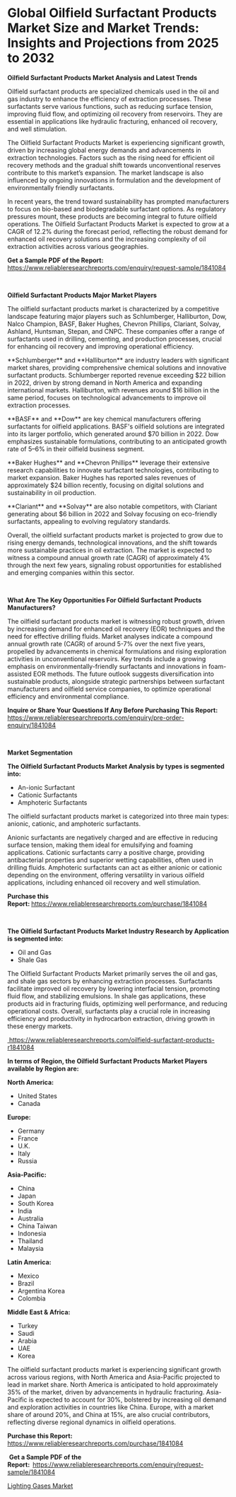 <p><h1>Global Oilfield Surfactant Products Market Size and Market Trends: Insights and Projections from 2025 to 2032</h1></p><p><strong>Oilfield Surfactant Products Market Analysis and Latest Trends</strong></p>
<p><p>Oilfield surfactant products are specialized chemicals used in the oil and gas industry to enhance the efficiency of extraction processes. These surfactants serve various functions, such as reducing surface tension, improving fluid flow, and optimizing oil recovery from reservoirs. They are essential in applications like hydraulic fracturing, enhanced oil recovery, and well stimulation.</p><p>The Oilfield Surfactant Products Market is experiencing significant growth, driven by increasing global energy demands and advancements in extraction technologies. Factors such as the rising need for efficient oil recovery methods and the gradual shift towards unconventional reserves contribute to this market’s expansion. The market landscape is also influenced by ongoing innovations in formulation and the development of environmentally friendly surfactants.</p><p>In recent years, the trend toward sustainability has prompted manufacturers to focus on bio-based and biodegradable surfactant options. As regulatory pressures mount, these products are becoming integral to future oilfield operations. The Oilfield Surfactant Products Market is expected to grow at a CAGR of 12.2% during the forecast period, reflecting the robust demand for enhanced oil recovery solutions and the increasing complexity of oil extraction activities across various geographies.</p></p>
<p><strong>Get a Sample PDF of the Report:&nbsp;</strong> <a href="https://www.reliableresearchreports.com/enquiry/request-sample/1841084?utm_campaign=2179&utm_medium=2&utm_source=Github&utm_content=ia&utm_term=03022025&utm_id=oilfield-surfactant-products">https://www.reliableresearchreports.com/enquiry/request-sample/1841084</a></p>
<p>&nbsp;</p>
<p><strong>Oilfield Surfactant Products Major Market Players</strong></p>
<p><p>The oilfield surfactant products market is characterized by a competitive landscape featuring major players such as Schlumberger, Halliburton, Dow, Nalco Champion, BASF, Baker Hughes, Chevron Phillips, Clariant, Solvay, Ashland, Huntsman, Stepan, and CNPC. These companies offer a range of surfactants used in drilling, cementing, and production processes, crucial for enhancing oil recovery and improving operational efficiency.</p><p>**Schlumberger** and **Halliburton** are industry leaders with significant market shares, providing comprehensive chemical solutions and innovative surfactant products. Schlumberger reported revenue exceeding $22 billion in 2022, driven by strong demand in North America and expanding international markets. Halliburton, with revenues around $16 billion in the same period, focuses on technological advancements to improve oil extraction processes.</p><p>**BASF** and **Dow** are key chemical manufacturers offering surfactants for oilfield applications. BASF's oilfield solutions are integrated into its larger portfolio, which generated around $70 billion in 2022. Dow emphasizes sustainable formulations, contributing to an anticipated growth rate of 5–6% in their oilfield business segment.</p><p>**Baker Hughes** and **Chevron Phillips** leverage their extensive research capabilities to innovate surfactant technologies, contributing to market expansion. Baker Hughes has reported sales revenues of approximately $24 billion recently, focusing on digital solutions and sustainability in oil production.</p><p>**Clariant** and **Solvay** are also notable competitors, with Clariant generating about $6 billion in 2022 and Solvay focusing on eco-friendly surfactants, appealing to evolving regulatory standards.</p><p>Overall, the oilfield surfactant products market is projected to grow due to rising energy demands, technological innovations, and the shift towards more sustainable practices in oil extraction. The market is expected to witness a compound annual growth rate (CAGR) of approximately 4% through the next few years, signaling robust opportunities for established and emerging companies within this sector.</p></p>
<p>&nbsp;</p>
<p><strong>What Are The Key Opportunities For Oilfield Surfactant Products Manufacturers?</strong></p>
<p><p>The oilfield surfactant products market is witnessing robust growth, driven by increasing demand for enhanced oil recovery (EOR) techniques and the need for effective drilling fluids. Market analyses indicate a compound annual growth rate (CAGR) of around 5-7% over the next five years, propelled by advancements in chemical formulations and rising exploration activities in unconventional reservoirs. Key trends include a growing emphasis on environmentally-friendly surfactants and innovations in foam-assisted EOR methods. The future outlook suggests diversification into sustainable products, alongside strategic partnerships between surfactant manufacturers and oilfield service companies, to optimize operational efficiency and environmental compliance.</p></p>
<p><strong>Inquire or Share Your Questions If Any Before Purchasing This Report:</strong> <a href="https://www.reliableresearchreports.com/enquiry/pre-order-enquiry/1841084?utm_campaign=2179&utm_medium=2&utm_source=Github&utm_content=ia&utm_term=03022025&utm_id=oilfield-surfactant-products">https://www.reliableresearchreports.com/enquiry/pre-order-enquiry/1841084</a></p>
<p>&nbsp;</p>
<p><strong>Market Segmentation</strong></p>
<p><strong>The Oilfield Surfactant Products Market Analysis by types is segmented into:</strong></p>
<p><ul><li>An-ionic Surfactant</li><li>Cationic Surfactants</li><li>Amphoteric Surfactants</li></ul></p>
<p><p>The oilfield surfactant products market is categorized into three main types: anionic, cationic, and amphoteric surfactants. </p><p>Anionic surfactants are negatively charged and are effective in reducing surface tension, making them ideal for emulsifying and foaming applications. Cationic surfactants carry a positive charge, providing antibacterial properties and superior wetting capabilities, often used in drilling fluids. Amphoteric surfactants can act as either anionic or cationic depending on the environment, offering versatility in various oilfield applications, including enhanced oil recovery and well stimulation.</p></p>
<p><strong>Purchase this Report:&nbsp;</strong><a href="https://www.reliableresearchreports.com/purchase/1841084?utm_campaign=2179&utm_medium=2&utm_source=Github&utm_content=ia&utm_term=03022025&utm_id=oilfield-surfactant-products">https://www.reliableresearchreports.com/purchase/1841084</a></p>
<p>&nbsp;</p>
<p><strong>The Oilfield Surfactant Products Market Industry Research by Application is segmented into:</strong></p>
<p><ul><li>Oil and Gas</li><li>Shale Gas</li></ul></p>
<p><p>The Oilfield Surfactant Products Market primarily serves the oil and gas, and shale gas sectors by enhancing extraction processes. Surfactants facilitate improved oil recovery by lowering interfacial tension, promoting fluid flow, and stabilizing emulsions. In shale gas applications, these products aid in fracturing fluids, optimizing well performance, and reducing operational costs. Overall, surfactants play a crucial role in increasing efficiency and productivity in hydrocarbon extraction, driving growth in these energy markets.</p></p>
<p><a href="https://www.reliableresearchreports.com/oilfield-surfactant-products-r1841084?utm_campaign=2179&utm_medium=2&utm_source=Github&utm_content=ia&utm_term=03022025&utm_id=oilfield-surfactant-products">&nbsp;https://www.reliableresearchreports.com/oilfield-surfactant-products-r1841084</a></p>
<p><strong>In terms of Region, the Oilfield Surfactant Products Market Players available by Region are:</strong></p>
<p>
    <p> <strong> North America: </strong>
        <ul>
            <li>United States</li>
            <li>Canada</li>
        </ul>
        </p> 
    <p> <strong> Europe: </strong>
        <ul>
            <li>Germany</li>
            <li>France</li>
            <li>U.K.</li>
            <li>Italy</li>
            <li>Russia</li>
        </ul>
        </p> 
    <p> <strong> Asia-Pacific: </strong>
        <ul>
            <li>China</li>
            <li>Japan</li>
            <li>South Korea</li>
            <li>India</li>
            <li>Australia</li>
            <li>China Taiwan</li>
            <li>Indonesia</li>
            <li>Thailand</li>
            <li>Malaysia</li>
        </ul>
        </p> 
    <p> <strong> Latin America: </strong>
        <ul>
            <li>Mexico</li>
            <li>Brazil</li>
            <li>Argentina Korea</li>
            <li>Colombia</li>
        </ul>
        </p> 
    <p> <strong> Middle East & Africa: </strong>
        <ul>
            <li>Turkey</li>
            <li>Saudi</li>
            <li>Arabia</li>
            <li>UAE</li>
            <li>Korea</li>
        </ul>
    </p>
    </p>
<p><p>The oilfield surfactant products market is experiencing significant growth across various regions, with North America and Asia-Pacific projected to lead in market share. North America is anticipated to hold approximately 35% of the market, driven by advancements in hydraulic fracturing. Asia-Pacific is expected to account for 30%, bolstered by increasing oil demand and exploration activities in countries like China. Europe, with a market share of around 20%, and China at 15%, are also crucial contributors, reflecting diverse regional dynamics in oilfield operations.</p></p>
<p><strong>Purchase this Report: </strong><a href="https://www.reliableresearchreports.com/purchase/1841084?utm_campaign=2179&utm_medium=2&utm_source=Github&utm_content=ia&utm_term=03022025&utm_id=oilfield-surfactant-products">https://www.reliableresearchreports.com/purchase/1841084</a></p>
<p>&nbsp;<strong>Get a Sample PDF of the Report:&nbsp;&nbsp;</strong><a href="https://www.reliableresearchreports.com/enquiry/request-sample/1841084?utm_campaign=2179&utm_medium=2&utm_source=Github&utm_content=ia&utm_term=03022025&utm_id=oilfield-surfactant-products">https://www.reliableresearchreports.com/enquiry/request-sample/1841084</a></p>
<p><strong></strong></p>
<p><p><a href="https://github.com/gerdabatiskzv9/Market-Research-Report-List-1/blob/main/lighting-gases-market.md?utm_campaign=2179&utm_medium=2&utm_source=Github&utm_content=ia&utm_term=03022025&utm_id=oilfield-surfactant-products">Lighting Gases Market</a></p></p>